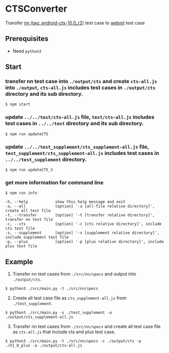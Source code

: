 # CTSConverter
Transfer [nn (tag: android-cts-10.0_r2)](https://android.googlesource.com/platform/frameworks/ml/+/refs/tags/android-cts-10.0_r2) test case to [webml](https://github.com/intel/webml-polyfill) test case

## Prerequisites
* Need `python3`

## Start

### transfer nn test case into `./output/cts` and create `cts-all.js` into `./output`, `cts-all.js` includes test cases in `./output/cts` directory and its sub directory.

```shell
$ npm start
```

### update `../../test/cts-all.js` file, `test/cts-all.js` includes test cases in `../../test` directory and its sub directory.

```shell
$ npm run updateCTS
```

### update `../../test_supplement/cts_supplement-all.js` file, `test_supplement/cts_supplement-all.js` includes test cases in `../../test_supplement` directory.

```shell
$ npm run updateCTS_S
```

### get more information for command line

```shell
$ npm run info
```

```shell
-h, --help            show this help message and exit
-a, --all             [option] '-a [all-file relative directory]', create all test file
-t, --transfer        [option] '-t [transfer relative directory]', transfer nn test file
-c, --cts             [option] '-c [cts relative directory]', include cts test file
-s, --supplement      [option] '-s [supplement relative directory]', include supplement test file
-p, --plus            [option] '-p [plus relative directory]', include plus test file
```

## Example

1. Transfer nn test cases from `./src/nn/specs` and output into `./output/cts`.

```shell
$ python3 ./src/main.py -t ./src/nn/specs
```

2. Create all test case file as `cts_supplement-all.js` from `./test_supplement`.

```shell
$ python3 ./src/main.py -s ./test_supplement -a ./output/cts_supplement-all.js
```

3. Transfer nn test cases from `./src/nn/specs` and create all test case file as `cts-all.js` that include cts and plus test case.

```shell
$ python3 ./src/main.py -t ./src/nn/specs -c ./output/cts -p ./V1_0_plus -a ./output/cts-all.js
```
